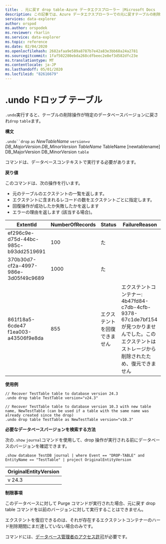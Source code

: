 ```yaml
---
title: . 元に戻す drop table-Azure データエクスプローラー |Microsoft Docs
description: この記事では、Azure データエクスプローラーでの元に戻すテーブルの削除について説明します。
services: data-explorer
author: orspod
ms.author: orspodek
ms.reviewer: rkarlin
ms.service: data-explorer
ms.topic: reference
ms.date: 02/04/2020
ms.openlocfilehash: 2682afaa9e589a8787b7e42a83e3bb68a24a2781
ms.sourcegitcommit: 1faf502280ebda268cdfbeec2e8ef3d582dfc23e
ms.translationtype: MT
ms.contentlocale: ja-JP
ms.lasthandoff: 05/01/2020
ms.locfileid: "82616679"
---
```

# <a name="undo-drop-table"></a>.undo ドロップ テーブル

`.undo`実行すると、テーブルの削除操作が特定のデータベースバージョンに戻され`drop` `table`ます。

**構文**

`.undo``drop` `as` *NewTableName* `version=v` *DB_MajorVersion.DB_MinorVersion* *TableName* TableName [newtablename] DB_MajorVersion DB_MinorVersion `table`

コマンドは、データベースコンテキストで実行する必要があります。

**戻り値**

このコマンドは、次の操作を行います。
* 元のテーブルのエクステントの一覧を返します。
* エクステントに含まれるレコードの数をエクステントごとに指定します。
* 回復操作が成功したか失敗したかを返します
* エラーの理由を返します (該当する場合)。

| ExtentId                             | NumberOfRecords | Status                   | FailureReason                                                                                                                  |
|--------------------------------------|-----------------|--------------------------|--------------------------------------------------------------------------------------------------------------------------------|
| ef296c9e-d75d-44bc-985c-b93dd2519691 | 100             | た                |
| 370b30d7-cf2a-4997-986e-3d05f49c9689 | 1000            | た                |
| 861f18a5-6cde47 f1ea003-a43506f9e8da | 855             | エクステントを回復できません | エクステントコンテナー: 4b47fd84-c7db-4cfb-9378-67c1de7bf154 が見つかりませんでした。このエクステントはストレージから削除されたため、復元できません |

**使用例**

```kusto
// Recover TestTable table to database version 24.3
.undo drop table TestTable version="v24.3"
```

```kusto
// Recover TestTable table to database version 10.3 with new table name, NewTestTable (can be used if a table with the same name was already created since the drop)  
.undo drop table TestTable as NewTestTable version="v10.3"
```

**必要なデータベースバージョンを検索する方法**

次の`.show` `journal`コマンドを使用して、drop 操作が実行される前にデータベースのバージョンを確認できます。

```kusto
.show database TestDB journal | where Event == "DROP-TABLE" and EntityName == "TestTable" | project OriginalEntityVersion 
```

| OriginalEntityVersion |
|-----------------------|
| v 24.3                 |

**制限事項**

このデータベースに対して Purge コマンドが実行された場合、元に戻す drop table コマンドを以前のバージョンに対して実行することはできません。

エクステントを復旧できるのは、それが存在するエクステントコンテナーのハード削除期間にまだ達していない場合のみです。

コマンドには、[データベース管理者のアクセス許可](../management/access-control/role-based-authorization.md)が必要です。
